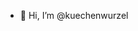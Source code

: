 - 👋 Hi, I’m @kuechenwurzel

<!---
kuechenwurzel/kuechenwurzel is a ✨ special ✨ repository because its `README.md` (this file) appears on your GitHub profile.
You can click the Preview link to take a look at your changes.
--->
